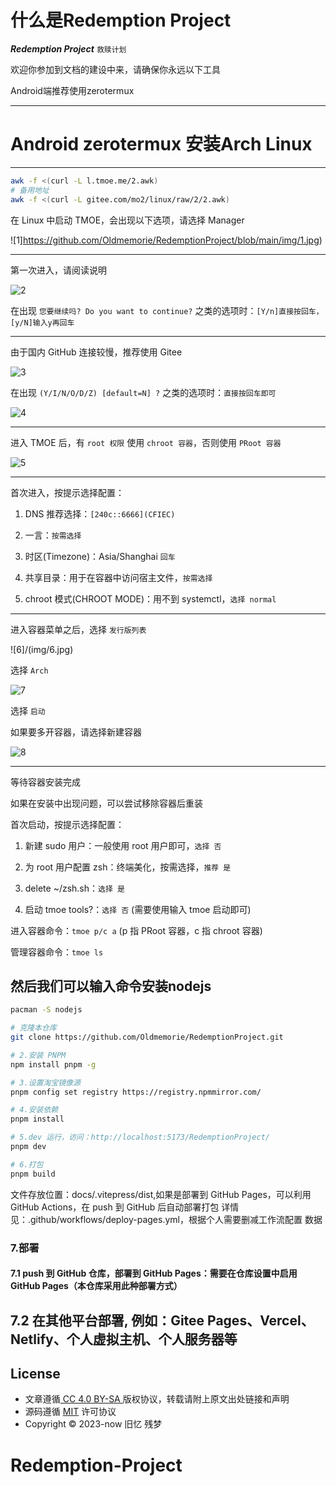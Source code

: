 # 什么是Redemption Project
***Redemption Project***
`救赎计划`

欢迎你参加到文档的建设中来，请确保你永远以下工具

Android端推荐使用zerotermux 

---
# Android zerotermux 安装Arch Linux
---

```sh
awk -f <(curl -L l.tmoe.me/2.awk)
# 备用地址
awk -f <(curl -L gitee.com/mo2/linux/raw/2/2.awk)
```


在 Linux 中启动 TMOE，会出现以下选项，请选择 Manager

![1]https://github.com/Oldmemorie/RedemptionProject/blob/main/img/1.jpg)


---

第一次进入，请阅读说明

![2](https://github.com/Oldmemorie/RedemptionProject/blob/main/img/2.jpg)


在出现 `您要继续吗? Do you want to continue?` 之类的选项时：`[Y/n]直接按回车，[y/N]输入y再回车`

---

由于国内 GitHub 连接较慢，推荐使用 Gitee

![3](https://github.com/Oldmemorie/RedemptionProject/blob/main/img/3.jpg)



在出现 `(Y/I/N/O/D/Z) [default=N] ?` 之类的选项时：`直接按回车即可`

![4](https://github.com/Oldmemorie/RedemptionProject/blob/main/img/4.jpg)


---

进入 TMOE 后，有 `root 权限` 使用 `chroot 容器`，否则使用 `PRoot 容器`

![5](https://github.com/Oldmemorie/RedemptionProject/blob/main/img/5.jpg)

---

首次进入，按提示选择配置：

1. DNS 推荐选择：`[240c::6666](CFIEC)`

2. 一言：`按需选择`

3. 时区(Timezone)：Asia/Shanghai `回车`

4. 共享目录：用于在容器中访问宿主文件，`按需选择`

5. chroot 模式(CHROOT MODE)：用不到 systemctl，`选择 normal`

---

进入容器菜单之后，选择 `发行版列表`

![6]/(img/6.jpg)

选择 `Arch`

![7](https://github.com/Oldmemorie/RedemptionProject/blob/main/img/7.jpg)

选择 `启动`


如果要多开容器，请选择新建容器

![8](https://github.com/Oldmemorie/RedemptionProject/blob/main/img/8.jpg)

---

等待容器安装完成


如果在安装中出现问题，可以尝试移除容器后重装



首次启动，按提示选择配置：

1. 新建 sudo 用户：一般使用 root 用户即可，`选择 否`

2. 为 root 用户配置 zsh：终端美化，按需选择，`推荐 是`

3. delete ~/zsh.sh：`选择 是`

4. 启动 tmoe tools?：`选择 否` (需要使用输入 tmoe 启动即可)


进入容器命令：`tmoe p/c a` (p 指 PRoot 容器，c 指 chroot 容器)

管理容器命令：`tmoe ls`
## 然后我们可以输入命令安装nodejs
```sh
pacman -S nodejs 
```

```sh
# 克隆本仓库
git clone https://github.com/Oldmemorie/RedemptionProject.git

# 2.安装 PNPM
npm install pnpm -g

# 3.设置淘宝镜像源
pnpm config set registry https://registry.npmmirror.com/

# 4.安装依赖
pnpm install

# 5.dev 运行，访问：http://localhost:5173/RedemptionProject/
pnpm dev

# 6.打包
pnpm build
```

 文件存放位置：docs/.vitepress/dist,如果是部署到 GitHub Pages，可以利用 GitHub Actions，在 push 到 GitHub 后自动部署打包
 详情见：.github/workflows/deploy-pages.yml，根据个人需要删减工作流配置
 数据

### 7.部署
#### 7.1 push 到 GitHub 仓库，部署到 GitHub Pages：需要在仓库设置中启用 GitHub Pages（本仓库采用此种部署方式）
## 7.2 在其他平台部署, 例如：Gitee Pages、Vercel、Netlify、个人虚拟主机、个人服务器等



## License

- 文章遵循[ CC 4.0 BY-SA ](http://creativecommons.org/licenses/by-sa/4.0/)版权协议，转载请附上原文出处链接和声明
- 源码遵循 [MIT](https://github.com/Oldmemorie/Oldmemorie.github.io/blob/main/LICENSE) 许可协议
- Copyright © 2023-now 旧忆 残梦
# Redemption-Project
